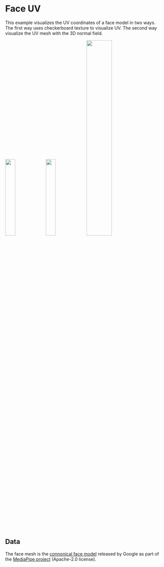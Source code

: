 # Face UV

This example visualizes the UV coordinates of a face model in two ways. The first way uses
checkerboard texture to visualize UV. The second way visualize the UV mesh with the 3D normal field.

[<img width=25% src="https://github.com/qnzhou/hakowan-gallery/blob/main/gallery/Face/results/face.png?raw=true"/>](https://github.com/qnzhou/hakowan-gallery/blob/main/gallery/Face/results/face.png?raw=true)
[<img width=25% src="https://github.com/qnzhou/hakowan-gallery/blob/main/gallery/Face/results/face_checkerboard.png?raw=true"/>](https://github.com/qnzhou/hakowan-gallery/blob/main/gallery/Face/results/face_checkerboard.png?raw=true)
[<img width=40% src="https://github.com/qnzhou/hakowan-gallery/blob/main/gallery/Face/results/face_uv.png?raw=true"/>](https://github.com/qnzhou/hakowan-gallery/blob/main/gallery/Face/results/face_uv.png?raw=true)

## Data

The face mesh is the [connonical face model](https://github.com/google/mediapipe/blob/v0.10.9/mediapipe/modules/face_geometry/data/canonical_face_model.obj) released by Google as part of the [MediaPipe project](https://github.com/google/mediapipe) (Apache-2.0 license).
